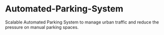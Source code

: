 # Automated-Parking-System
Scalable Automated Parking System to manage urban traffic and reduce the pressure on manual parking spaces.
